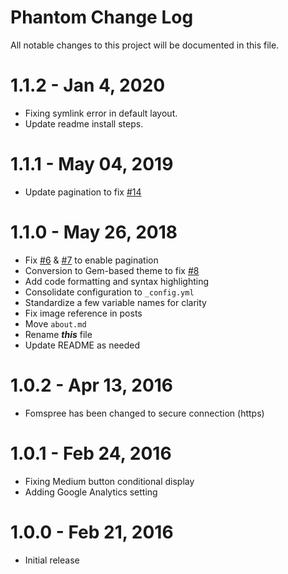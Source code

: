 # Phantom Change Log

All notable changes to this project will be documented in this file.

# 1.1.2 - Jan 4, 2020
- Fixing symlink error in default layout.
- Update readme install steps.

# 1.1.1 - May 04, 2019
- Update pagination to fix [#14](https://github.com/danieltsoy/phantom/issues/14)

# 1.1.0 - May 26, 2018
- Fix [#6](https://github.com/danieltsoy/phantom/issues/6) & [#7](https://github.com/danieltsoy/phantom/issues/6) to enable pagination
- Conversion to Gem-based theme to fix [#8](https://github.com/danieltsoy/phantom/issues/8)
- Add code formatting and syntax highlighting
- Consolidate configuration to `_config.yml`
- Standardize a few variable names for clarity
- Fix image reference in posts
- Move `about.md`
- Rename _**this**_ file
- Update README as needed

# 1.0.2 - Apr 13, 2016
- Fomspree has been changed to secure connection (https)

# 1.0.1 - Feb 24, 2016
- Fixing Medium button conditional display
- Adding Google Analytics setting

# 1.0.0 - Feb 21, 2016
- Initial release
